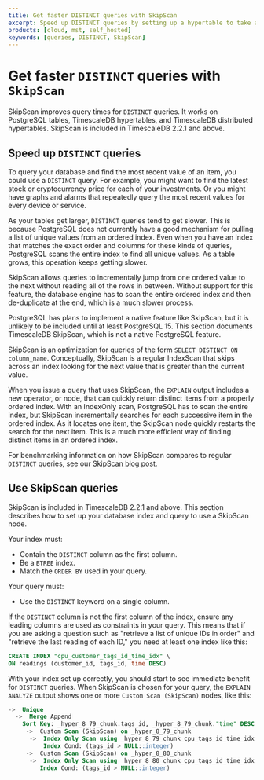 ```yaml
---
title: Get faster DISTINCT queries with SkipScan
excerpt: Speed up DISTINCT queries by setting up a hypertable to take advantage of SkipScan
products: [cloud, mst, self_hosted]
keywords: [queries, DISTINCT, SkipScan]
---
```


# Get faster `DISTINCT` queries with `SkipScan`

SkipScan improves query times for `DISTINCT` queries. It works on PostgreSQL
tables, TimescaleDB hypertables, and TimescaleDB distributed hypertables.
SkipScan is included in TimescaleDB&nbsp;2.2.1 and above.

## Speed up `DISTINCT` queries

To query your database and find the most recent value of an item, you
could use a `DISTINCT` query. For example, you might want to find the latest
stock or cryptocurrency price for each of your investments. Or you might have graphs
and alarms that repeatedly query the most recent values for every device or
service.

As your tables get larger, `DISTINCT` queries tend to get slower. This is
because PostgreSQL does not currently have a good mechanism for pulling a list
of unique values from an ordered index. Even when you have an index that matches
the exact order and columns for these kinds of queries, PostgreSQL scans the
entire index to find all unique values. As a table grows, this operation keeps
getting slower.

SkipScan allows queries to incrementally jump from one ordered value to the next
without reading all of the rows in between. Without support for this feature,
the database engine has to scan the entire ordered index and then de-duplicate
at the end, which is a much slower process.

<Highlight type="note">
PostgreSQL has plans to implement a native feature like SkipScan, but it is
unlikely to be included until at least PostgreSQL&nbsp;15. This section
documents TimescaleDB SkipScan, which is not a native PostgreSQL feature.
</Highlight>

SkipScan is an optimization for queries of the form `SELECT DISTINCT ON
column_name`. Conceptually, SkipScan is a regular IndexScan that skips across an
index looking for the next value that is greater than the current value.

When you issue a query that uses SkipScan, the `EXPLAIN` output includes a new
operator, or node, that can quickly return distinct items from a properly
ordered index. With an IndexOnly scan, PostgreSQL has to scan the entire index,
but SkipScan incrementally searches for each successive item in the ordered
index. As it locates one item, the SkipScan node quickly restarts the search for
the next item. This is a much more efficient way of finding distinct items in an
ordered index.

For benchmarking information on how SkipScan compares to regular `DISTINCT`
queries, see our [SkipScan blog post][blog-skipscan].

## Use SkipScan queries

SkipScan is included in TimescaleDB 2.2.1 and above. This section describes how
to set up your database index and query to use a SkipScan node.

Your index must:

*   Contain the `DISTINCT` column as the first column.
*   Be a `BTREE` index.
*   Match the `ORDER BY` used in your query.

Your query must:

*   Use the `DISTINCT` keyword on a single column.

If the `DISTINCT` column is not the first column of the index, ensure any
leading columns are used as constraints in your query. This means that if you
are asking a question such as "retrieve a list of unique IDs in order" and
"retrieve the last reading of each ID," you need at least one index like this:

```sql
CREATE INDEX "cpu_customer_tags_id_time_idx" \
ON readings (customer_id, tags_id, time DESC)
```

With your index set up correctly, you should start to see immediate benefit for
`DISTINCT` queries. When SkipScan is chosen for your query, the `EXPLAIN
ANALYZE` output shows one or more `Custom Scan (SkipScan)` nodes, like this:

```sql
->  Unique
  ->  Merge Append
    Sort Key: _hyper_8_79_chunk.tags_id, _hyper_8_79_chunk."time" DESC
     ->  Custom Scan (SkipScan) on _hyper_8_79_chunk
      ->  Index Only Scan using _hyper_8_79_chunk_cpu_tags_id_time_idx on _hyper_8_79_chunk
          Index Cond: (tags_id > NULL::integer)
     ->  Custom Scan (SkipScan) on _hyper_8_80_chunk
      ->  Index Only Scan using _hyper_8_80_chunk_cpu_tags_id_time_idx on _hyper_8_80_chunk
         Index Cond: (tags_id > NULL::integer)
```

[blog-skipscan]: https://www.timescale.com/blog/how-we-made-distinct-queries-up-to-8000x-faster-on-postgresql/
